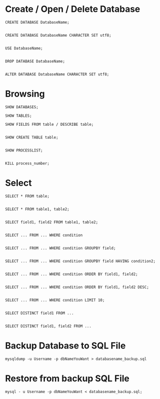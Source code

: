 # Create / Open / Delete Database
```
CREATE DATABASE DatabaseName;
```
```

CREATE DATABASE DatabaseName CHARACTER SET utf8;
```
```

USE DatabaseName;
```
```

DROP DATABASE DatabaseName;
```
```

ALTER DATABASE DatabaseName CHARACTER SET utf8;
```

# Browsing
```
SHOW DATABASES;
```
```
SHOW TABLES;
```

```
SHOW FIELDS FROM table / DESCRIBE table;
```
```

SHOW CREATE TABLE table;
```
```

SHOW PROCESSLIST;
```
```

KILL process_number;
```

# Select
```
SELECT * FROM table;
```
```

SELECT * FROM table1, table2;
```
```

SELECT field1, field2 FROM table1, table2;
```
```

SELECT ... FROM ... WHERE condition
```
```

SELECT ... FROM ... WHERE condition GROUPBY field;
```
```

SELECT ... FROM ... WHERE condition GROUPBY field HAVING condition2;
```
```

SELECT ... FROM ... WHERE condition ORDER BY field1, field2;
```
```

SELECT ... FROM ... WHERE condition ORDER BY field1, field2 DESC;
```
```

SELECT ... FROM ... WHERE condition LIMIT 10;
```
```

SELECT DISTINCT field1 FROM ...
```
```

SELECT DISTINCT field1, field2 FROM ...
```

# Backup Database to SQL File
```
mysqldump -u Username -p dbNameYouWant > databasename_backup.sql
```
# Restore from backup SQL File
```
mysql - u Username -p dbNameYouWant < databasename_backup.sql;
```